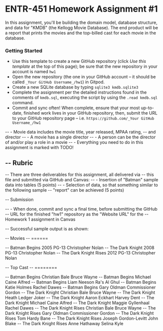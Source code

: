# ENTR-451 Homework Assignment #1

In this assignment, you'll be building the domain model, database structure, and data for "KMDB" (the Kellogg Movie Database). The end product will be a report that prints the movies and the top-billed cast for each movie in the database.

### Getting Started

- Use this template to create a new GitHub repository (click *Use this template* at the top of this page); be sure that the new repository in your account is named `hw1`
- Open the new repository (the one in your GitHub account – it should be called `_Your GitHub Username_/hw1`) in Gitpod. 
- Create a new SQLite database by typing `sqlite3 kmdb.sqlite3`
- Complete the assignment per the detailed instructions found in the comments of `kmdb.sql`, executing the script by using the `.read kmdb.sql` command.
- Commit and sync often! When complete, ensure that your most up-to-date, finished work lives in your GitHub repository, then, submit the URL to your GitHub repository page – i.e. `https://github.com/_Your GitHub Username_/hw1`


-- - Movie data includes the movie title, year released, MPAA rating,
--   and director
-- - A movie has a single director
-- - A person can be the director of and/or play a role in a movie
-- - Everything you need to do in this assignment is marked with TODO!

-- Rubric
-- 
-- There are three deliverables for this assignment, all delivered via
-- this file and submitted via GitHub and Canvas:
-- - Insertion of "Batman" sample data into tables (5 points)
-- - Selection of data, so that something similar to the following sample
--   "report" can be achieved (5 points)

-- Submission

-- - When done, commit and sync a final time, before submitting the GitHub
--   URL for the finished "hw1" repository as the "Website URL" for the 
--   Homework 1 assignment in Canvas

-- Successful sample output is as shown:

-- Movies
-- ======

-- Batman Begins          2005           PG-13  Christopher Nolan
-- The Dark Knight        2008           PG-13  Christopher Nolan
-- The Dark Knight Rises  2012           PG-13  Christopher Nolan

-- Top Cast
-- ========

-- Batman Begins          Christian Bale        Bruce Wayne
-- Batman Begins          Michael Caine         Alfred
-- Batman Begins          Liam Neeson           Ra's Al Ghul
-- Batman Begins          Katie Holmes          Rachel Dawes
-- Batman Begins          Gary Oldman           Commissioner Gordon
-- The Dark Knight        Christian Bale        Bruce Wayne
-- The Dark Knight        Heath Ledger          Joker
-- The Dark Knight        Aaron Eckhart         Harvey Dent
-- The Dark Knight        Michael Caine         Alfred
-- The Dark Knight        Maggie Gyllenhaal     Rachel Dawes
-- The Dark Knight Rises  Christian Bale        Bruce Wayne
-- The Dark Knight Rises  Gary Oldman           Commissioner Gordon
-- The Dark Knight Rises  Tom Hardy             Bane
-- The Dark Knight Rises  Joseph Gordon-Levitt  John Blake
-- The Dark Knight Rises  Anne Hathaway         Selina Kyle